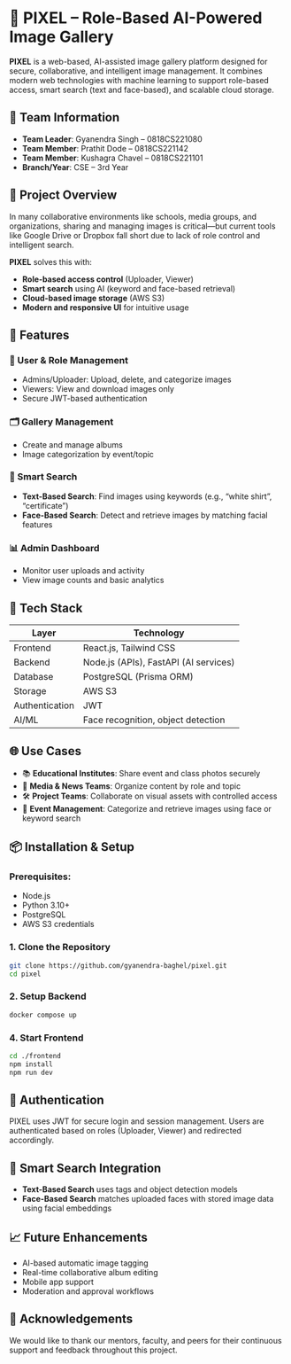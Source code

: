 # 📸 PIXEL – Role-Based AI-Powered Image Gallery

**PIXEL** is a web-based, AI-assisted image gallery platform designed for secure, collaborative, and intelligent image management. It combines modern web technologies with machine learning to support role-based access, smart search (text and face-based), and scalable cloud storage.

## 👥 Team Information

- **Team Leader**: Gyanendra Singh – 0818CS221080  
- **Team Member**: Prathit Dode – 0818CS221142  
- **Team Member**: Kushagra Chavel – 0818CS221101  
- **Branch/Year**: CSE – 3rd Year  


## 🚀 Project Overview

In many collaborative environments like schools, media groups, and organizations, sharing and managing images is critical—but current tools like Google Drive or Dropbox fall short due to lack of role control and intelligent search.

**PIXEL** solves this with:
- **Role-based access control** (Uploader, Viewer)
- **Smart search** using AI (keyword and face-based retrieval)
- **Cloud-based image storage** (AWS S3)
- **Modern and responsive UI** for intuitive usage


## 🎯 Features

### 🔐 User & Role Management
- Admins/Uploader: Upload, delete, and categorize images
- Viewers: View and download images only
- Secure JWT-based authentication

### 🗂 Gallery Management
- Create and manage albums
- Image categorization by event/topic

### 🧠 Smart Search
- **Text-Based Search**: Find images using keywords (e.g., “white shirt”, “certificate”)
- **Face-Based Search**: Detect and retrieve images by matching facial features

### 📊 Admin Dashboard
- Monitor user uploads and activity
- View image counts and basic analytics


## 🧰 Tech Stack

| Layer        | Technology               |
|--------------|--------------------------|
| Frontend     | React.js, Tailwind CSS   |
| Backend      | Node.js (APIs), FastAPI (AI services) |
| Database     | PostgreSQL (Prisma ORM)  |
| Storage      | AWS S3                   |
| Authentication | JWT                    |
| AI/ML        | Face recognition, object detection |


## 🌐 Use Cases

- 📚 **Educational Institutes**: Share event and class photos securely
- 📰 **Media & News Teams**: Organize content by role and topic
- 🛠 **Project Teams**: Collaborate on visual assets with controlled access
- 🎉 **Event Management**: Categorize and retrieve images using face or keyword search


## 📦 Installation & Setup

### Prerequisites:
- Node.js
- Python 3.10+
- PostgreSQL
- AWS S3 credentials

### 1. Clone the Repository
```bash
git clone https://github.com/gyanendra-baghel/pixel.git
cd pixel
````

### 2. Setup Backend

```bash
docker compose up
```

### 4. Start Frontend

```bash
cd ./frontend
npm install
npm run dev
```


## 🔐 Authentication

PIXEL uses JWT for secure login and session management. Users are authenticated based on roles (Uploader, Viewer) and redirected accordingly.


## 📸 Smart Search Integration

* **Text-Based Search** uses tags and object detection models
* **Face-Based Search** matches uploaded faces with stored image data using facial embeddings


## 📈 Future Enhancements

* AI-based automatic image tagging
* Real-time collaborative album editing
* Mobile app support
* Moderation and approval workflows

## 🙌 Acknowledgements

We would like to thank our mentors, faculty, and peers for their continuous support and feedback throughout this project.

